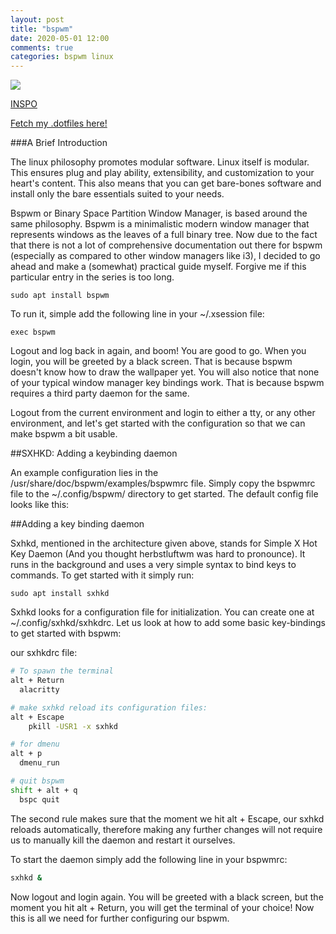 ```yaml
---
layout: post
title: "bspwm"
date: 2020-05-01 12:00
comments: true
categories: bspwm linux
---
```


<img src="/images/posts/bspwm.png"/>

[INSPO](https://dev.to/l04db4l4nc3r/bspwm-a-bare-bones-window-manager-44di)

[Fetch my .dotfiles here!](https://github.com/84115/dotfiles)

###A Brief Introduction

The linux philosophy promotes modular software. Linux itself is modular. This ensures plug and play ability, extensibility, and customization to your heart's content. This also means that you can get bare-bones software and install only the bare essentials suited to your needs.

Bspwm or Binary Space Partition Window Manager, is based around the same philosophy. Bspwm is a minimalistic modern window manager that represents windows as the leaves of a full binary tree. Now due to the fact that there is not a lot of comprehensive documentation out there for bspwm (especially as compared to other window managers like i3), I decided to go ahead and make a (somewhat) practical guide myself. Forgive me if this particular entry in the series is too long.

`sudo apt install bspwm`

To run it, simple add the following line in your ~/.xsession file:

`exec bspwm`

Logout and log back in again, and boom! You are good to go. When you login, you will be greeted by a black screen. That is because bspwm doesn't know how to draw the wallpaper yet. You will also notice that none of your typical window manager key bindings work. That is because bspwm requires a third party daemon for the same.

Logout from the current environment and login to either a tty, or any other environment, and let's get started with the configuration so that we can make bspwm a bit usable.

##SXHKD: Adding a keybinding daemon

An example configuration lies in the /usr/share/doc/bspwm/examples/bspwmrc file. Simply copy the bspwmrc file to the ~/.config/bspwm/ directory to get started. The default config file looks like this:

##Adding a key binding daemon

Sxhkd, mentioned in the architecture given above, stands for Simple X Hot Key Daemon (And you thought herbstluftwm was hard to pronounce). It runs in the background and uses a very simple syntax to bind keys to commands. To get started with it simply run:

`sudo apt install sxhkd`

Sxhkd looks for a configuration file for initialization. You can create one at ~/.config/sxhkd/sxhkdrc. Let us look at how to add some basic key-bindings to get started with bspwm:

our sxhkdrc file:

```bash
# To spawn the terminal
alt + Return
  alacritty

# make sxhkd reload its configuration files:
alt + Escape
    pkill -USR1 -x sxhkd

# for dmenu
alt + p
  dmenu_run

# quit bspwm
shift + alt + q
  bspc quit
```

The second rule makes sure that the moment we hit alt + Escape, our sxhkd reloads automatically, therefore making any further changes will not require us to manually kill the daemon and restart it ourselves.

To start the daemon simply add the following line in your bspwmrc:

```bash
sxhkd &
```

Now logout and login again. You will be greeted with a black screen, but the moment you hit alt + Return, you will get the terminal of your choice! Now this is all we need for further configuring our bspwm.


